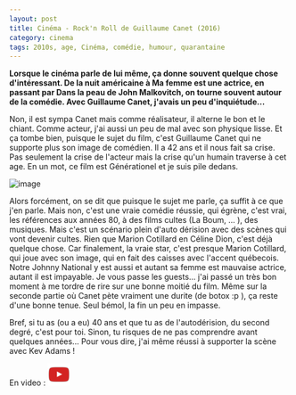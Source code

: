 ```yaml
---
layout: post
title: Cinéma - Rock'n Roll de Guillaume Canet (2016)
category: cinema
tags: 2010s, age, Cinéma, comédie, humour, quarantaine
---
```

**Lorsque le cinéma parle de lui même, ça donne souvent quelque chose d'intéressant. De la nuit américaine à Ma femme est une actrice, en passant par Dans la peau de John Malkovitch, on tourne souvent autour de la comédie. Avec Guillaume Canet, j'avais un peu d'inquiétude...**

Non, il est sympa Canet mais comme réalisateur, il alterne le bon et le chiant. Comme acteur, j'ai aussi un peu de mal avec son physique lisse. Et ça tombe bien, puisque le sujet du film, c'est Guillaume Canet qui ne supporte plus son image de comédien. Il a 42 ans et il nous fait sa crise. Pas seulement la crise de l'acteur mais la crise qu'un humain traverse à cet age. En un mot, ce film est Générationel et je suis pile dedans.

![image](https://filedn.eu/llqi9IBxlYouGRXYG2xlROb/img/2017/rocknrollcanet.jpg)

Alors forcément, on se dit que puisque le sujet me parle, ça suffit à ce que j'en parle. Mais non, c'est une vraie comédie réussie, qui égrène, c'est vrai, les références aux années 80, à des films cultes (La Boum, ... ), des musiques. Mais c'est un scénario plein d'auto dérision avec des scènes qui vont devenir cultes. Rien que Marion Cotillard en Céline Dion, c'est déjà quelque chose. Car finalement, la vraie star, c'est presque Marion Cotillard, qui joue avec son image, qui en fait des caisses avec l'accent québecois. Notre Johnny National y est aussi et autant sa femme est mauvaise actrice, autant il est impayable. Je vous passe les guests... j'ai passé un très bon moment à me tordre de rire sur une bonne moitié du film. Même sur la seconde partie où Canet pète vraiment une durite (de botox :p ), ça reste d'une bonne tenue. Seul bémol, la fin un peu en impasse.

Bref, si tu as (ou a eu) 40 ans et que tu as de l'autodérision, du second degré, c'est pour toi. Sinon, tu risques de ne pas comprendre avant quelques années... Pour vous dire, j'ai même réussi à supporter la scène avec Kev Adams !

En video : [![video](/images/youtube.png)](https://www.youtube.com/watch?v=QzDAsbOSuy0)
